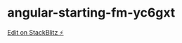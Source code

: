 # angular-starting-fm-yc6gxt

[Edit on StackBlitz ⚡️](https://stackblitz.com/edit/angular-starting-fm-yc6gxt)